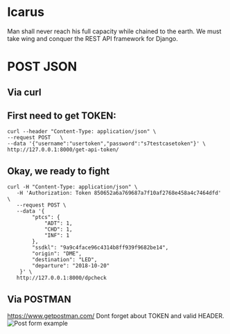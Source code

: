 # Icarus
Man shall never reach his full capacity while chained to the earth. We must take wing and conquer the REST API framework for Django.

# POST JSON
## Via curl


## First need to get TOKEN:
```
curl --header "Content-Type: application/json" \
--request POST   \
--data '{"username":"usertoken","password":"s7testcasetoken"}' \
http://127.0.0.1:8000/get-api-token/
```

## Okay, we ready to fight
```
curl -H "Content-Type: application/json" \
   -H 'Authorization: Token 850652a6a769687a7f10af2768e458a4c7464dfd' \
   --request POST \
   --data '{
        "ptcs": {
            "ADT": 1,
            "CHD": 1,
            "INF": 1
        },
        "ssdkl": "9a9c4face96c4314b8ff939f9682be14",
        "origin": "DME",
        "destination": "LED",
        "departure": "2018-10-20"
    }' \
   http://127.0.0.1:8000/dpcheck
```

## Via POSTMAN
https://www.getpostman.com/
Dont forget about TOKEN and valid HEADER.
![Post form example](https://preview.ibb.co/b6tD9U/2018-10-13-19-48-18.png)

